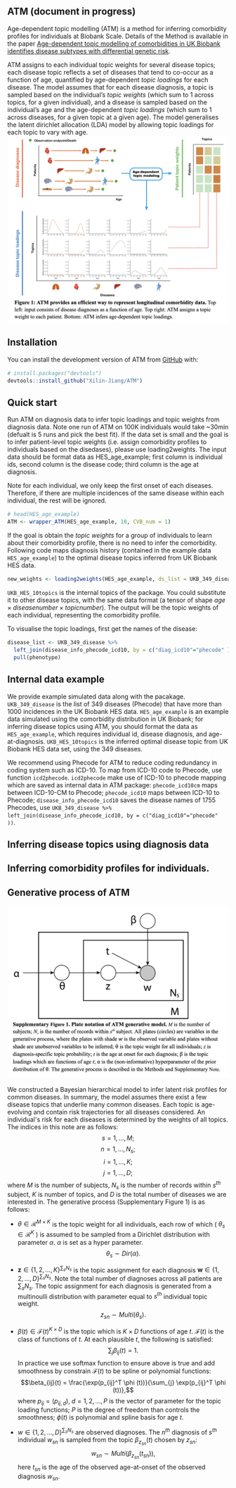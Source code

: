 ## ATM (document in progress)
Age-dependent topic modelling (ATM) is a method for inferring comorbidity profiles for individuals at Biobank Scale. Details of the Method is available in the paper [Age-dependent topic modelling of comorbidities in UK Biobank identifies disease subtypes with differential genetic risk](https://www.medrxiv.org/content/10.1101/2022.10.23.22281420v2).

ATM assigns to each individual topic weights for several disease topics; each disease topic reflects a set of diseases that tend to co-occur as a function of age, quantified by age-dependent *topic loadings* for each disease. The model assumes that for each disease diagnosis, a topic is sampled based on the individual’s *topic weights* (which sum to 1 across topics, for a given individual), and a disease is sampled based on the individual’s age and the age-dependent *topic loadings* (which sum to 1 across diseases, for a given topic at a given age). The model generalises the latent dirichlet allocation (LDA) model by allowing topic loadings for each topic to vary with age. 
![My Image](ATM_schematic.png)

## Installation

You can install the development version of ATM from [GitHub](https://github.com/ATM) with:

```r
# install.packages("devtools")
devtools::install_github("Xilin-Jiang/ATM")
```

## Quick start
Run ATM on diagnosis data to infer topic loadings and topic weights from diagnosis data. Note one run of ATM on 100K individuals would take ~30min (defualt is 5 runs and pick the best fit). If the data set is small and the goal is to infer patient-level topic weights (i.e. assign comorbidity profiles to individuals based on the disedases), please use loading2weights. The input data should be format data as HES_age_example; first column is individual ids, second column is the disease code; third column is the age at diagnosis. 

Note for each individual, we only keep the first onset of each diseases. Therefore, if there are multiple incidences of the same disease within each individual, the rest will be ignored.

```r
# head(HES_age_example)
ATM <- wrapper_ATM(HES_age_example, 10, CVB_num = 1)
```

If the goal is obtain the  *topic weights* for a group of individuals to learn about their comorbidity profile, there is no need to infer the comorbidity. Following code maps diagnosis history (contained in the example data `HES_age_example`) to the optimal disease topics inferred from UK Biobank HES data. 
```r
new_weights <- loading2weights(HES_age_example, ds_list = UKB_349_disease, topics = UKB_HES_10topics)
```
`UKB_HES_10topics` is the internal topics of the package. You could substitute it to other disease topics, with the same data format (a tensor of shape $age \times disease number \times topic number$). The output will be the topic weights of each individual, representing the comorbidity profile.

To visualise the topic loadings, first get the names of the disease: 
```r
disease_list <- UKB_349_disease %>% 
  left_join(disease_info_phecode_icd10, by = c("diag_icd10"="phecode" )) %>% 
  pull(phenotype)

```


## Internal data example
We provide example simulated data along with the pacakage. `UKB_349_disease` is the list of 349 diseases (Phecode) that have more than 1000 incidences in the UK Biobank HES data. `HES_age_example` is an example data simulated using the comorbidity distribution in UK Biobank; for inferring disease topics using ATM, you should format the data as `HES_age_example`, which requires individual id, disease diagnosis, and age-at-diagnosis.  `UKB_HES_10topics` is the inferred optimal disease topic from UK Biobank HES data set, using the 349 diseases.

We recommend using Phecode for ATM to reduce coding redundancy in coding system such as ICD-10. To map from ICD-10 code to Phecode, use function `icd2phecode`. `icd2phecode` make use of ICD-10 to phecode mapping which are saved as internal data in ATM package: `phecode_icd10cm` maps between ICD-10-CM to Phecode; `phecode_icd10` maps between ICD-10 to Phecode; `disease_info_phecode_icd10` saves the disease names of 1755 Phecodes, use `UKB_349_disease %>% left_join(disease_info_phecode_icd10, by = c("diag_icd10"="phecode" ))`.

## Inferring disease topics using diagnosis data

## Inferring comorbidity profiles for individuals. 

## Generative process of ATM
![My Image](ATM_generative_process.png)

We constructed a Bayesian hierarchical model to infer latent risk profiles for common diseases.  In summary, the model assumes there exist a few disease topics that underlie many common diseases.  Each topic is age-evolving and contain risk trajectories for all diseases considered. An individual's risk for each diseases is determined by the weights of all topics. The indices in this note are as follows:
$$s= 1,...,M;$$
$$n= 1,...,N_s;$$
$$i= 1,...,K;$$
$$j= 1,...,D;$$
where $M$ is the number of subjects, $N_s$ is the number of records within $s^{th}$ subject, $K$ is number of topics, and $D$ is the total number of diseases we are interested in.
The generative process (Supplementary Figure 1) is as follows: 

- $\theta \in \mathcal{R}^{M \times K}$ is the topic weight for all individuals, each row of which ( $\theta_s \in \mathcal{R}^{K}$ ) is assumed to be sampled from a Dirichlet distribution with parameter $\alpha$. $\alpha$ is set as a hyper parameter.
$$\theta_s \sim Dir(\alpha).$$

- $\mathbf{z} \in \{1,2,...,K\}^{\sum_s N_s}$ is the topic assignment for each diagnosis $\mathbf{w}  \in \{1,2,...,D\}^{\sum_s N_s}$. Note the total number of diagnoses across all patients are $\sum_s N_s$. The topic assignment for each diagnosis is generated from a multinoulli distribution with parameter equal to $s^{th}$ individual topic weight. 
$$z_{sn} \sim Multi(\theta_s).$$

- $\beta(t) \in \mathcal{F}(t)^{K \times D}$ is the topic which is $K \times D$ functions of age $t$. $\mathcal{F}(t)$ is the class of functions of $t$. At each plausible $t$, the following is satisfied:
$$\sum_j \beta_{ij}(t) = 1.$$
In practice we use softmax function to ensure above is true and add smoothness by constrain $\mathcal{F}(t)$ to be spline or polynomial functions:
$$\beta_{ij}(t) = \frac{\exp(p_{ij}^T \phi (t))}{\sum_{j} \exp(p_{ij}^T \phi (t))},$$
where $p_{ij} = ( p_{ij,d} ), \; d = 1,2,...,P$ is the vector of parameter for the topic loading functions; $P$ is the degree of freedom than controls the smoothness; $\phi (t)$ is polynomial and spline basis for age $t$.

- $w \in \{1,2,...,D\}^{\sum_s N_s}$ are observed diagnoses. The $n^{th}$ diagnosis of $s^{th}$ individual $w_{sn}$ is sampled from the topic $\beta_{z_{sn}}(t)$ chosen by $z_{sn}$:
$$w_{sn} \sim Multi(\beta_{z_{sn}}(t_{sn})),$$
here $t_{sn}$ is the age of the observed age-at-onset of the observed diagnosis $w_{sn}$.

